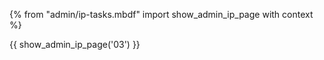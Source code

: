 {% from "admin/ip-tasks.mbdf" import show_admin_ip_page with context %}

{{ show_admin_ip_page('03') }}

